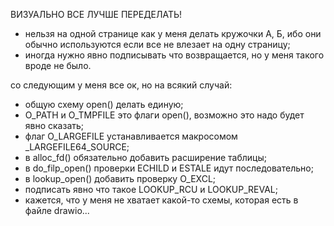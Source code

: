 ВИЗУАЛЬНО ВСЕ ЛУЧШЕ ПЕРЕДЕЛАТЬ!

- нельзя на одной странице как у меня делать кружочки А, Б, ибо они обычно используются если все не влезает на одну страницу;
- иногда нужно явно подписывать что возвращается, но у меня такого вроде не было.

со следующим у меня все ок, но на всякий случай:
- общую схему open() делать единую;
- O_PATH и O_TMPFILE это флаги open(), возможно это надо будет явно сказать;
- флаг O_LARGEFILE устанавливается макросомом _LARGEFILE64_SOURCE;
- в alloc_fd() обязательно добавить расширение таблицы;
- в do_filp_open() проверки ECHILD и ESTALE идут последовательно;
- в lookup_open() добавить проверку O_EXCL;
- подписать явно что такое LOOKUP_RCU и LOOKUP_REVAL;
- кажется, что у меня не хватает какой-то схемы, которая есть в файле drawio...
